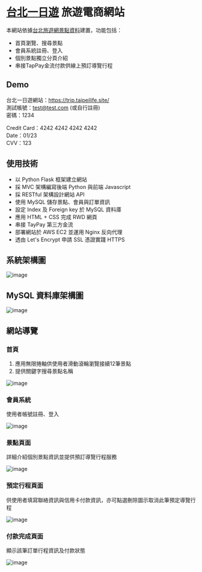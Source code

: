 # [台北一日遊](https://trip.taipeilife.site/) 旅遊電商網站

本網站依據[台北旅遊網景點資料](https://data.taipei/#/dataset/detail?id=bd31c976-d3a5-4eed-b8c3-7454bc266afa)建置，功能包括：
* 首頁瀏覽、搜尋景點
* 會員系統註冊、登入
* 個別景點獨立分頁介紹
* 串接TapPay金流付款供線上預訂導覽行程

## Demo
台北一日遊網站：https://trip.taipeilife.site/<br>
測試帳號：test@test.com (或自行註冊)<br>
密碼：1234

Credit Card：4242 4242 4242 4242<br>
Date：01/23<br>
CVV：123

## 使用技術
* 以 Python Flask 框架建立網站
* 採 MVC 架構編寫後端 Python 與前端 Javascript
* 採 RESTful 架構設計網站 API
* 使用 MySQL 儲存景點、會員與訂單資訊
* 設定 Index 及 Foreign key 於 MySQL 資料庫
* 應用 HTML + CSS 完成 RWD 網頁
* 串接 TayPay 第三方金流
* 部署網站於 AWS EC2 並運用 Nginx 反向代理
* 透由 Let's Encrypt 申請 SSL 憑證實踐 HTTPS

## 系統架構圖
![image](https://user-images.githubusercontent.com/24973056/128726778-92dcdc79-4562-4d25-83ea-9f28456b28f8.png)

## MySQL 資料庫架構圖
![image](https://user-images.githubusercontent.com/24973056/128726139-5cae936a-d98f-42e5-b133-8aad9d911aa6.png)

## 網站導覽
### 首頁
1. 應用無限捲軸供使用者滑動滾輪瀏覽接續12筆景點
2. 提供關鍵字搜尋景點名稱

![image](https://user-images.githubusercontent.com/24973056/128669442-446e70f8-5754-45c9-a316-838d04f1975f.png)

### 會員系統
使用者帳號註冊、登入

![image](https://user-images.githubusercontent.com/24973056/128671516-337594a0-204d-4f8b-9672-3f6e9d7ff7be.png)

### 景點頁面
詳細介紹個別景點資訊並提供預訂導覽行程服務

![image](https://user-images.githubusercontent.com/24973056/128672205-7d83d823-f08f-4daa-85ad-de0c8b96065f.png)

### 預定行程頁面
供使用者填寫聯絡資訊與信用卡付款資訊，亦可點選刪除圖示取消此筆預定導覽行程

![image](https://user-images.githubusercontent.com/24973056/128672908-09b94ae8-2c15-4115-92b5-31aa401a6993.png)

### 付款完成頁面
顯示該筆訂單行程資訊及付款狀態

![image](https://user-images.githubusercontent.com/24973056/128674101-a9ab6c32-54fc-4bd7-a8a1-570b872f095a.png)
